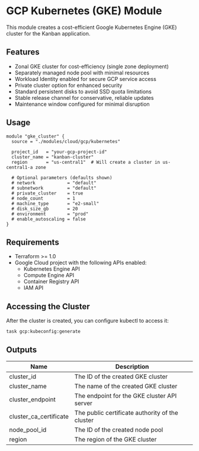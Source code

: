 # GCP Kubernetes (GKE) Module

This module creates a cost-efficient Google Kubernetes Engine (GKE) cluster for the Kanban application.

## Features

- Zonal GKE cluster for cost-efficiency (single zone deployment)
- Separately managed node pool with minimal resources
- Workload Identity enabled for secure GCP service access
- Private cluster option for enhanced security
- Standard persistent disks to avoid SSD quota limitations
- Stable release channel for conservative, reliable updates
- Maintenance window configured for minimal disruption

## Usage

```hcl
module "gke_cluster" {
  source = "./modules/cloud/gcp/kubernetes"

  project_id   = "your-gcp-project-id"
  cluster_name = "kanban-cluster"
  region       = "us-central1"  # Will create a cluster in us-central1-a zone

  # Optional parameters (defaults shown)
  # network            = "default"
  # subnetwork         = "default"
  # private_cluster    = true
  # node_count         = 1
  # machine_type       = "e2-small"
  # disk_size_gb       = 20
  # environment        = "prod"
  # enable_autoscaling = false
}
```

## Requirements

- Terraform >= 1.0
- Google Cloud project with the following APIs enabled:
  - Kubernetes Engine API
  - Compute Engine API
  - Container Registry API
  - IAM API

## Accessing the Cluster

After the cluster is created, you can configure kubectl to access it:

```bash
task gcp:kubeconfig:generate
```

## Outputs

| Name                   | Description                                     |
| ---------------------- | ----------------------------------------------- |
| cluster_id             | The ID of the created GKE cluster               |
| cluster_name           | The name of the created GKE cluster             |
| cluster_endpoint       | The endpoint for the GKE cluster API server     |
| cluster_ca_certificate | The public certificate authority of the cluster |
| node_pool_id           | The ID of the created node pool                 |
| region                 | The region of the GKE cluster                   |

